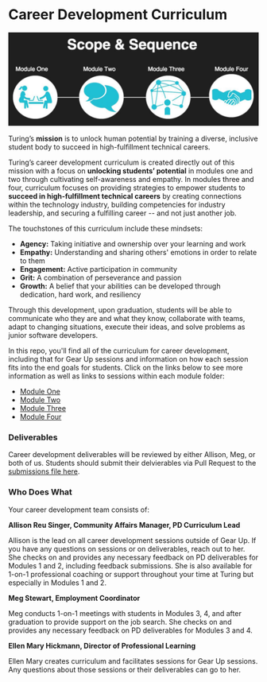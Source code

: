 # Career Development Curriculum

![Scope & Sequence](images/pd_new_scope.jpeg)

Turing’s **mission** is to unlock human potential by training a diverse, inclusive student body to succeed in high-fulfillment technical careers. 

Turing’s career development curriculum is created directly out of this mission with a focus on **unlocking students’ potential** in modules one and two through cultivating self-awareness and empathy. In modules three and four, curriculum focuses on providing strategies to empower students to **succeed in high-fulfillment technical careers** by creating connections within the technology industry, building competencies for industry leadership, and securing a fulfilling career -- and not just another job. 

The touchstones of this curriculum include these mindsets: 

* **Agency:** Taking initiative and ownership over your learning and work
* **Empathy:** Understanding and sharing others' emotions in order to relate to them 
* **Engagement:** Active participation in community
* **Grit:** A combination of perseverance and passion
* **Growth:** A belief that your abilities can be developed through dedication, hard work, and resiliency

Through this development, upon graduation, students will be able to communicate who they are and what they know, collaborate with teams, adapt to changing situations, execute their ideas, and solve problems as junior software developers. 

In this repo, you'll find all of the curriculum for career development, including that for Gear Up sessions and information on how each session fits into the end goals for students. Click on the links below to see more information as well as links to sessions within each module folder:

* [Module One](https://github.com/turingschool/career-development-curriculum/tree/master/module_one)
* [Module Two](https://github.com/turingschool/career-development-curriculum/tree/master/module_two)
* [Module Three](https://github.com/turingschool/career-development-curriculum/tree/master/module_three)
* [Module Four](https://github.com/turingschool/career-development-curriculum/tree/master/module_four)

### Deliverables
Career development deliverables will be reviewed by either Allison, Meg, or both of us. Students should submit their delvierables via Pull Request to the [submissions file here](https://github.com/turingschool/career-development-curriculum/tree/master/deliverable_submissions).

### Who Does What
Your career development team consists of:

**Allison Reu Singer, Community Affairs Manager, PD Curriculum Lead**

Allison is the lead on all career development sessions outside of Gear Up. If you have any questions on sessions or on deliverables, reach out to her. She checks on and provides any necessary feedback on PD deliverables for Modules 1 and 2, including feedback submissions. She is also available for 1-on-1 professional coaching or support throughout your time at Turing but especially in Modules 1 and 2.

**Meg Stewart, Employment Coordinator**

Meg conducts 1-on-1 meetings with students in Modules 3, 4, and after graduation to provide support on the job search. She checks on and provides any necessary feedback on PD deliverables for Modules 3 and 4. 

**Ellen Mary Hickmann, Director of Professional Learning**

Ellen Mary creates curriculum and facilitates sessions for Gear Up sessions. Any questions about those sessions or their deliverables can go to her.

